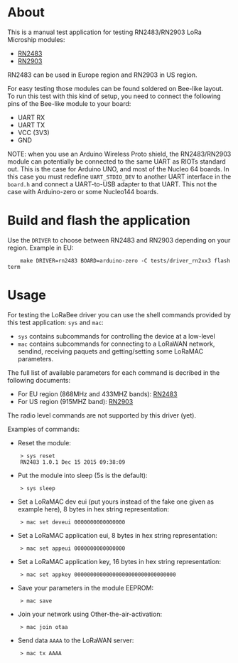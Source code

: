 # About

This is a manual test application for testing RN2483/RN2903 LoRa Microship
modules:
* [RN2483](http://ww1.microchip.com/downloads/en/DeviceDoc/50002346C.pdf)
* [RN2903](http://ww1.microchip.com/downloads/en/DeviceDoc/50002390C.pdf)

RN2483 can be used in Europe region and RN2903 in US region.

For easy testing those modules can be found soldered on Bee-like layout. To
run this test with this kind of setup, you need to connect the following pins
of the Bee-like module to your board:
- UART RX
- UART TX
- VCC (3V3)
- GND

NOTE: when you use an Arduino Wireless Proto shield, the RN2483/RN2903 module
can potentially be connected to the same UART as RIOTs standard out. This is the
case for Arduino UNO, and most of the Nucleo 64 boards.
In this case you must redefine `UART_STDIO_DEV` to another UART interface in
the `board.h` and connect a UART-to-USB adapter to that UART.
This not the case with Arduino-zero or some Nucleo144 boards.

# Build and flash the application

Use the `DRIVER` to choose between RN2483 and RN2903 depending on your region.
Example in EU:
```
    make DRIVER=rn2483 BOARD=arduino-zero -C tests/driver_rn2xx3 flash term
```

# Usage

For testing the LoRaBee driver you can use the shell commands provided by this
test application: `sys` and `mac`:
* `sys` contains subcommands for controlling the device at a low-level
* `mac` contains subcommands for connecting to a LoRaWAN network, sendind,
  receiving paquets and getting/setting some LoRaMAC parameters.

The full list of available parameters for each command is decribed in the
following documents:
- For EU region (868MHz and 433MHZ bands):
[RN2483](http://ww1.microchip.com/downloads/en/DeviceDoc/40001784B.pdf)
- For US region (915MHZ band):
[RN2903](http://ww1.microchip.com/downloads/en/DeviceDoc/40001811A.pdf)

The radio level commands are not supported by this driver (yet).

Examples of commands:
* Reset the module:
```
    > sys reset
    RN2483 1.0.1 Dec 15 2015 09:38:09
```
* Put the module into sleep (5s is the default):
```
    > sys sleep
```
* Set a LoRaMAC dev eui (put yours instead of the fake one given as
  example here), 8 bytes in hex string representation:
```
    > mac set deveui 0000000000000000
```
* Set a LoRaMAC application eui, 8 bytes in hex string representation:
```
    > mac set appeui 0000000000000000
```
* Set a LoRaMAC application key, 16 bytes in hex string representation:
```
    > mac set appkey 00000000000000000000000000000000
```
* Save your parameters in the module EEPROM:
```
    > mac save
```
* Join your network using Other-the-air-activation:
```
    > mac join otaa
```
* Send data `AAAA` to the LoRaWAN server:
```
    > mac tx AAAA
```